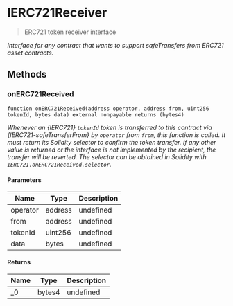 # IERC721Receiver



> ERC721 token receiver interface



*Interface for any contract that wants to support safeTransfers from ERC721 asset contracts.*

## Methods

### onERC721Received

```solidity
function onERC721Received(address operator, address from, uint256 tokenId, bytes data) external nonpayable returns (bytes4)
```



*Whenever an {IERC721} `tokenId` token is transferred to this contract via {IERC721-safeTransferFrom} by `operator` from `from`, this function is called. It must return its Solidity selector to confirm the token transfer. If any other value is returned or the interface is not implemented by the recipient, the transfer will be reverted. The selector can be obtained in Solidity with `IERC721.onERC721Received.selector`.*

#### Parameters

| Name | Type | Description |
|---|---|---|
| operator | address | undefined |
| from | address | undefined |
| tokenId | uint256 | undefined |
| data | bytes | undefined |

#### Returns

| Name | Type | Description |
|---|---|---|
| _0 | bytes4 | undefined |




